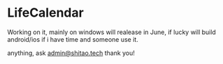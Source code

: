 # LifeCalendar
Working on it, mainly on windows
will realease in June, if lucky
will build android/ios if i have time and someone use it. 




anything, ask admin@shitao.tech
thank you!